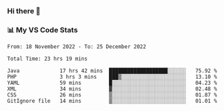 ### Hi there 👋

### 📊 My VS Code Stats

<!--START_SECTION:waka-->

```text
From: 18 November 2022 - To: 25 December 2022

Total Time: 23 hrs 19 mins

Java             17 hrs 42 mins  ███████████████████░░░░░░   75.92 %
PHP              3 hrs 3 mins    ███▒░░░░░░░░░░░░░░░░░░░░░   13.10 %
YAML             59 mins         █░░░░░░░░░░░░░░░░░░░░░░░░   04.23 %
XML              34 mins         ▓░░░░░░░░░░░░░░░░░░░░░░░░   02.48 %
CSS              26 mins         ▒░░░░░░░░░░░░░░░░░░░░░░░░   01.87 %
GitIgnore file   14 mins         ▒░░░░░░░░░░░░░░░░░░░░░░░░   01.01 %
```

<!--END_SECTION:waka-->

<!--
**szoppracz07/szoppracz07** is a ✨ _special_ ✨ repository because its `README.md` (this file) appears on your GitHub profile.

Here are some ideas to get you started:

- 🔭 I’m currently working on ...
- 🌱 I’m currently learning ...
- 👯 I’m looking to collaborate on ...
- 🤔 I’m looking for help with ...
- 💬 Ask me about ...
- 📫 How to reach me: ...
- 😄 Pronouns: ...
- ⚡ Fun fact: ...
-->
